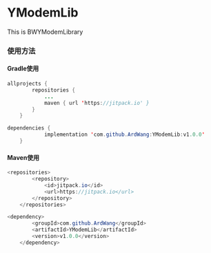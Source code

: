 # YModemLib
This is BWYModemLibrary

### 使用方法

#### Gradle使用<br/>

```java
allprojects {
		repositories {
			...
			maven { url 'https://jitpack.io' }
		}
	}
```

```java
dependencies {
	        implementation 'com.github.ArdWang:YModemLib:v1.0.0'
	}
```

#### Maven使用<br/>

```java
<repositories>
		<repository>
		    <id>jitpack.io</id>
		    <url>https://jitpack.io</url>
		</repository>
	</repositories>
```

```java
<dependency>
	    <groupId>com.github.ArdWang</groupId>
	    <artifactId>YModemLib</artifactId>
	    <version>v1.0.0</version>
	</dependency>
```
